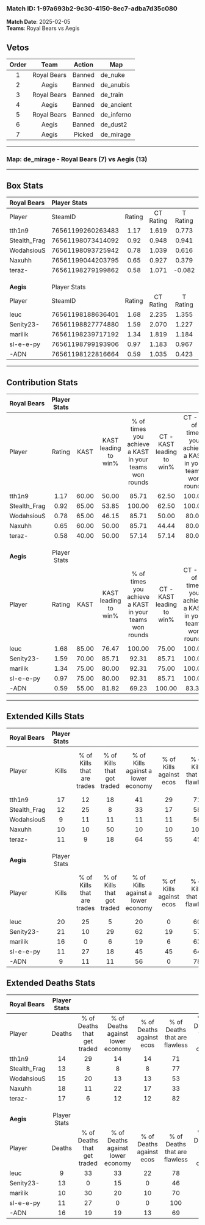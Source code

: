 ### Match ID: 1-97a693b2-9c30-4150-8ec7-adba7d35c080  
**Match Date**: 2025-02-05  
**Teams**: Royal Bears vs Aegis  

## Vetos  

| Order | Team | Action | Map |
| :---: | :--: | :----: | --- |
| 1 | Royal Bears | Banned | de_nuke |
| 2 | Aegis | Banned | de_anubis |
| 3 | Royal Bears | Banned | de_train |
| 4 | Aegis | Banned | de_ancient |
| 5 | Royal Bears | Banned | de_inferno |
| 6 | Aegis | Banned | de_dust2 |
| 7 | Aegis | Picked | de_mirage |

---  

### **Map**: de_mirage - Royal Bears (7) vs Aegis (13)  
---  

## Box Stats  

| **Royal Bears** | Player Stats      |        |           |          |       |       |       |         |        |      |     |
| :- | :- | :-: | :-: | :-: | :-: | :-: | :-: | :-: | :-: | :-: | :-: |
| Player          | SteamID           | Rating | CT Rating | T Rating | KAST  |  ADR  | Kills | Assists | Deaths | K/D  | HS% |
| tth1n9          | 76561199260263483 |  1.17  |   1.619   |  0.773   | 60.00 | 91.7  |  17   |    4    |   14   | 1.21 | 70  |
| Stealth_Frag    | 76561198073414092 |  0.92  |   0.948   |  0.941   | 65.00 | 64.2  |  12   |    1    |   13   | 0.92 | 66  |
| WodahsiouS      | 76561198093725942 |  0.78  |   1.039   |  0.616   | 65.00 | 70.2  |   9   |    6    |   15   | 0.60 | 66  |
| Naxuhh          | 76561199044203795 |  0.65  |   0.927   |  0.379   | 60.00 | 60.1  |  10   |    2    |   18   | 0.56 | 60  |
| teraz-          | 76561198279199862 |  0.58  |   1.071   |  -0.082  | 40.00 | 63.3  |  11   |    1    |   17   | 0.65 | 36  |
|                 |                   |        |           |          |       |       |       |         |        |      |     |
|                 |                   |        |           |          |       |       |       |         |        |      |     |
|                 |                   |        |           |          |       |       |       |         |        |      |     |
| **Aegis**       | Player Stats      |        |           |          |       |       |       |         |        |      |     |
| Player          | SteamID           | Rating | CT Rating | T Rating | KAST  |  ADR  | Kills | Assists | Deaths | K/D  | HS% |
| leuc            | 76561198188636401 |  1.68  |   2.235   |  1.355   | 85.00 | 109.1 |  20   |    5    |   9    | 2.22 | 50  |
| Senity23-       | 76561198827774880 |  1.59  |   2.070   |  1.227   | 70.00 | 129.6 |  21   |    8    |   13   | 1.62 | 42  |
| marilik         | 76561198239717192 |  1.34  |   1.819   |  1.184   | 75.00 | 84.8  |  16   |    6    |   10   | 1.60 | 75  |
| sl-e-e-py       | 76561198799193906 |  0.97  |   1.183   |  0.967   | 75.00 | 49.7  |  11   |    3    |   11   | 1.00 | 54  |
| -ADN            | 76561198122816664 |  0.59  |   1.035   |  0.423   | 55.00 | 46.0  |   9   |    3    |   16   | 0.56 | 44  |
---  

## Contribution Stats  

| **Royal Bears** | Player Stats |       |                      |                                                        |                           |                                                             |                          |                                                            |
| :- | :-: | :-: | :-: | :-: | :-: | :-: | :-: | :-: |
| Player          |    Rating    | KAST  | KAST leading to win% | % of times you achieve a KAST in your teams won rounds | CT - KAST leading to win% | CT - % of times you achieve a KAST in your teams won rounds | T - KAST leading to win% | T - % of times you achieve a KAST in your teams won rounds |
| tth1n9          |     1.17     | 60.00 |        50.00         |                         85.71                          |           62.50           |                           100.00                            |          25.00           |                           50.00                            |
| Stealth_Frag    |     0.92     | 65.00 |        53.85         |                         100.00                         |           62.50           |                           100.00                            |          40.00           |                           100.00                           |
| WodahsiouS      |     0.78     | 65.00 |        46.15         |                         85.71                          |           50.00           |                            80.00                            |          40.00           |                           100.00                           |
| Naxuhh          |     0.65     | 60.00 |        50.00         |                         85.71                          |           44.44           |                            80.00                            |          66.67           |                           100.00                           |
| teraz-          |     0.58     | 40.00 |        50.00         |                         57.14                          |           57.14           |                            80.00                            |           0.00           |                            0.00                            |
|                 |              |       |                      |                                                        |                           |                                                             |                          |                                                            |
|                 |              |       |                      |                                                        |                           |                                                             |                          |                                                            |
|                 |              |       |                      |                                                        |                           |                                                             |                          |                                                            |
| **Aegis**       | Player Stats |       |                      |                                                        |                           |                                                             |                          |                                                            |
| Player          |    Rating    | KAST  | KAST leading to win% | % of times you achieve a KAST in your teams won rounds | CT - KAST leading to win% | CT - % of times you achieve a KAST in your teams won rounds | T - KAST leading to win% | T - % of times you achieve a KAST in your teams won rounds |
| leuc            |     1.68     | 85.00 |        76.47         |                         100.00                         |           75.00           |                           100.00                            |          77.78           |                           100.00                           |
| Senity23-       |     1.59     | 70.00 |        85.71         |                         92.31                          |           85.71           |                           100.00                            |          85.71           |                           85.71                            |
| marilik         |     1.34     | 75.00 |        80.00         |                         92.31                          |           75.00           |                           100.00                            |          85.71           |                           85.71                            |
| sl-e-e-py       |     0.97     | 75.00 |        80.00         |                         92.31                          |           85.71           |                           100.00                            |          75.00           |                           85.71                            |
| -ADN            |     0.59     | 55.00 |        81.82         |                         69.23                          |          100.00           |                            83.33                            |          66.67           |                           57.14                            |
---  

## Extended Kills Stats  

| **Royal Bears** | Player Stats |                            |                            |                                    |                         |                              |                                 |                                       |                    |           |
| :- | :-: | :-: | :-: | :-: | :-: | :-: | :-: | :-: | :-: | :-: |
| Player          |    Kills     | % of Kills that are trades | % of Kills that got traded | % of Kills against a lower economy | % of Kills against ecos | % of Kills that are flawless | % of Kills that are close duels | % of Kills that are assisted by flash | Pistol Round Kills | AWP Kills |
| tth1n9          |      17      |             12             |             18             |                 41                 |           29            |              71              |               12                |                   0                   |         2          |     0     |
| Stealth_Frag    |      12      |             25             |             8              |                 33                 |           17            |              58              |               17                |                   0                   |         1          |     0     |
| WodahsiouS      |      9       |             11             |             11             |                 11                 |           11            |              56              |               11                |                   0                   |         0          |     0     |
| Naxuhh          |      10      |             10             |             50             |                 10                 |           10            |             100              |                0                |                   0                   |         1          |     0     |
| teraz-          |      11      |             9              |             18             |                 64                 |           55            |              45              |                0                |                   0                   |         0          |     5     |
|                 |              |                            |                            |                                    |                         |                              |                                 |                                       |                    |           |
|                 |              |                            |                            |                                    |                         |                              |                                 |                                       |                    |           |
|                 |              |                            |                            |                                    |                         |                              |                                 |                                       |                    |           |
| **Aegis**       | Player Stats |                            |                            |                                    |                         |                              |                                 |                                       |                    |           |
| Player          |    Kills     | % of Kills that are trades | % of Kills that got traded | % of Kills against a lower economy | % of Kills against ecos | % of Kills that are flawless | % of Kills that are close duels | % of Kills that are assisted by flash | Pistol Round Kills | AWP Kills |
| leuc            |      20      |             25             |             5              |                 20                 |            0            |              60              |                0                |                   0                   |         3          |     4     |
| Senity23-       |      21      |             10             |             29             |                 62                 |           19            |              57              |                5                |                   0                   |         1          |     0     |
| marilik         |      16      |             0              |             6              |                 19                 |            6            |              63              |                0                |                   6                   |         2          |     1     |
| sl-e-e-py       |      11      |             27             |             18             |                 45                 |           45            |              64              |                0                |                   0                   |         1          |     0     |
| -ADN            |      9       |             11             |             11             |                 56                 |            0            |              78              |               11                |                  11                   |         3          |     0     |
## Extended Deaths Stats  

| **Royal Bears** | Player Stats |                             |                                   |                          |                               |                            |                           |               |
| :- | :-: | :-: | :-: | :-: | :-: | :-: | :-: | :-: |
| Player          |    Deaths    | % of Deaths that get traded | % of Deaths against lower economy | % of Deaths against ecos | % of Deaths that are flawless | % of Deaths that are close | % of Deaths while blinded | Deaths to AWP |
| tth1n9          |      14      |             29              |                14                 |            14            |              71               |             7              |             0             |       1       |
| Stealth_Frag    |      13      |              8              |                 8                 |            8             |              77               |             0              |             0             |       0       |
| WodahsiouS      |      15      |             20              |                13                 |            13            |              53               |             7              |             0             |       2       |
| Naxuhh          |      18      |             11              |                22                 |            17            |              33               |             0              |             0             |       2       |
| teraz-          |      17      |              6              |                12                 |            12            |              82               |             0              |            12             |       0       |
|                 |              |                             |                                   |                          |                               |                            |                           |               |
|                 |              |                             |                                   |                          |                               |                            |                           |               |
|                 |              |                             |                                   |                          |                               |                            |                           |               |
| **Aegis**       | Player Stats |                             |                                   |                          |                               |                            |                           |               |
| Player          |    Deaths    | % of Deaths that get traded | % of Deaths against lower economy | % of Deaths against ecos | % of Deaths that are flawless | % of Deaths that are close | % of Deaths while blinded | Deaths to AWP |
| leuc            |      9       |             33              |                33                 |            22            |              78               |             11             |             0             |       0       |
| Senity23-       |      13      |              0              |                15                 |            0             |              46               |             15             |             0             |       1       |
| marilik         |      10      |             30              |                20                 |            10            |              70               |             20             |             0             |       1       |
| sl-e-e-py       |      11      |             27              |                 0                 |            0             |              100              |             0              |             0             |       0       |
| -ADN            |      16      |             19              |                19                 |            13            |              69               |             0              |             0             |       3       |
